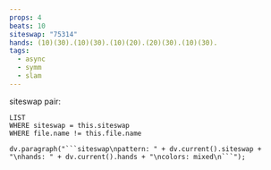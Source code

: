 ```yaml
---
props: 4
beats: 10
siteswap: "75314"
hands: (10)(30).(10)(30).(10)(20).(20)(30).(10)(30).
tags:
  - async
  - symm
  - slam
---
```


siteswap pair:
```dataview
LIST
WHERE siteswap = this.siteswap
WHERE file.name != this.file.name
```
```dataviewjs
dv.paragraph("```siteswap\npattern: " + dv.current().siteswap + "\nhands: " + dv.current().hands + "\ncolors: mixed\n```");
```
